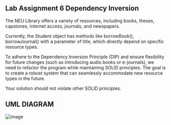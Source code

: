 ## Lab Assignment 6 Dependency Inversion
The NEU Library offers a variety of resources, including books, theses, capstones, internet access, journals, and newspapers.

Currently, the Student object has methods like borrowBook(), borrowJournal() with a parameter of title, which directly depend on specific resource types.

To adhere to the Dependency Inversion Principle (DIP) and ensure flexibility for future changes (such as introducing audio books or e-journals), we need to refactor the program while maintaining SOLID principles. The goal is to create a robust system that can seamlessly accommodate new resource types in the future.

Your solution should not violate other SOLID principles.

## UML DIAGRAM 
![image](https://github.com/frenchMontajes/Lab-Assignment-7/assets/130640700/87b7a6f8-0ec5-42c9-8f01-80b390fc0e7d)

